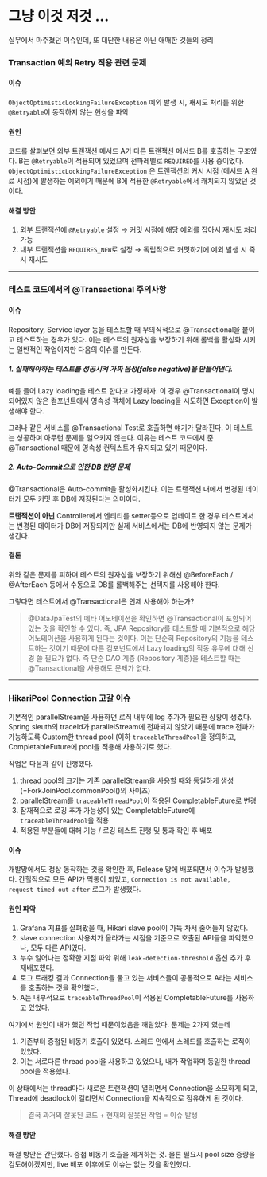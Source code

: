 # 그냥 이것 저것 ...

실무에서 마주쳤던 이슈인데, 또 대단한 내용은 아닌 애매한 것들의 정리

### Transaction 예외 Retry 적용 관련 문제

#### 이슈
`ObjectOptimisticLockingFailureException`  예외 발생 시, 재시도 처리를 위한 `@Retryable`이 동작하지 않는 현상을 파악

#### 원인
코드를 살펴보면 외부 트랜잭션 메서드 A가 다른 트랜잭션 메서드 B를 호출하는 구조였다. B는 `@Retryable`이 적용되어 있었으며 전파레벨로 `REQUIRED`를 사용 중이었다.
`ObjectOptimisticLockingFailureException` 은 트랜잭션의 커시 시점 (메서드 A 완료 시점)에 발생하는 예외이기 때문에 B에 적용한 `@Retryable`에서 캐치되지 않았던 것이다.

#### 해결 방안
1.  외부 트랜잭션에 `@Retryable` 설정 → 커밋 시점에 해당 예외를 잡아서 재시도 처리 가능
2.  내부 트랜잭션을 `REQUIRES_NEW`로 설정 → 독립적으로 커밋하기에 예외 발생 시 즉시 재시도

---

### 테스트 코드에서의 @Transactional 주의사항

#### 이슈
Repository, Service layer 등을 테스트할 때 무의식적으로 @Transactional을 붙이고 테스트하는 경우가 있다. 이는 테스트의 원자성을 보장하기 위해 롤백을 활성화 시키는 일반적인 작업이지만 다음의 이슈를 만든다.

##### 1. 실패해야하는 테스트를 성공시켜 가짜 음성(false negative)을 만들어낸다.
예를 들어 Lazy loading을 테스트 한다고 가정하자. 이 경우 @Transactional이 명시되어있지 않은 컴포넌트에서 영속성 객체에 Lazy loading을 시도하면 Exception이 발생해야 한다.

그러나 같은 서비스를 @Transactional Test로 호출하면 얘기가 달라진다. 이 테스트는 성공하며 아무런 문제를 일으키지 않는다. 이유는 테스트 코드에서 준 @Transactional 때문에 영속성 컨텍스트가 유지되고 있기 때문이다.

##### 2. Auto-Commit으로 인한 DB 반영 문제
@Transactional은 Auto-commit을 활성화시킨다. 이는 트랜잭션 내에서 변경된 데이터가 모두 커밋 후 DB에 저장된다는 의미이다.

**트랜잭션이 아닌** Controller에서 엔티티를 setter등으로 업데이트 한 경우 테스트에서는 변경된 데이터가 DB에 저장되지만 실제 서비스에서는 DB에 반영되지 않는 문제가 생긴다.

#### 결론
위와 같은 문제를 피하며 테스트의 원자성을 보장하기 위해선 @BeforeEach / @AfterEach 등에서 수동으로 DB를 롤백해주는 선택지를 사용해야 한다.

그렇다면 테스트에서 @Transactional은 언제 사용해야 하는가?

> @DataJpaTest의 메타 어노테이션을 확인하면 @Transactional이 포함되어 있는 것을 확인할 수 있다. 즉, JPA Repository를 테스트할 때 기본적으로 해당 어노테이션을 사용하게 된다는 것이다. 이는 단순히 Repository의 기능을 테스트하는 것이기 때문에 다른 컴포넌트에서 Lazy loading의 작동 유무에 대해 신경 쓸 필요가 없다. 즉 단순 DAO 계층 (Repository 계층)을 테스트할 때는 @Transactional을 사용해도 문제가 없다.

---

### HikariPool Connection 고갈 이슈

기본적인 parallelStream을 사용하던 로직 내부에 log 추가가 필요한 상황이 생겼다. Spring sleuth의 traceId가 parallelStream에 전파되지 않았기 때문에 trace 전파가 가능하도록 Custom한 thread pool (이하 `traceableThreadPool`을 정의하고, CompletableFuture에 pool을 적용해 사용하기로 했다.

작업은 다음과 같이 진행했다.
1. thread pool의 크기는 기존 parallelStream을 사용할 때와 동일하게 생성 (=ForkJoinPool.commonPool()의 사이즈)
2. parallelStream를 `traceableThreadPool`이 적용된 CompletableFuture로 변경
3. 잠재적으로 로깅 추가 가능성이 있는 CompletableFuture에 `traceableThreadPool`을 적용
4. 적용된 부분들에 대해 기능 / 로깅 테스트 진행 및 통과 확인 후 배포

#### 이슈
개발망에서도 정상 동작하는 것을 확인한 후, Release 망에 배포되면서 이슈가 발생했다. 간헐적으로 모든 API가 먹통이 되었고, `Connection is not available, request timed out after` 로그가 발생했다.

#### 원인 파악

1. Grafana 지표를 살펴봤을 때, Hikari slave pool이 가득 차서 줄어들지 않았다.
2. slave connection 사용치가 올라가는 시점을 기준으로 호출된 API들을 파악했으나, 모두 다른 API였다.
3. 누수 일어나는 정확한 지점 파악 위해 `leak-detection-threshold` 옵션 추가 후 재배포했다.
4. 로그 트래킹 결과 Connection을 물고 있는 서비스들이 공통적으로 A라는 서비스를 호출하는 것을 확인했다.
5. A는 내부적으로 `traceableThreadPool`이 적용된 CompletableFuture를 사용하고 있었다.

여기에서 원인이 내가 했던 작업 때문이었음을 깨달았다. 문제는 2가지 였는데

1. 기존부터 중첩된 비동기 호출이 있었다. 스레드 안에서 스레드를 호출하는 로직이 있었다.
2. 이는 서로다른 thread pool을 사용하고 있었으나, 내가 작업하며 동일한 thread pool을 적용했다.

이 상태에서는 thread마다 새로운 트랜잭션이 열리면서 Connection을 소모하게 되고, Thread에 deadlock이 걸리면서 Connection을 지속적으로 점유하게 된 것이다.

> 결국 과거의 잘못된 코드 + 현재의 잘못된 작업 = 이슈 발생

#### 해결 방안
해결 방안은 간단했다. 중첩 비동기 호출을 제거하는 것. 물론 필요시 pool size 증량을 검토해야겠지만, live 배포 이후에도 이슈는 없는 것을 확인했다.